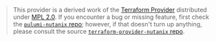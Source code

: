 > This provider is a derived work of the [Terraform Provider](https://github.com/terraform-providers/terraform-provider-nutanix)
> distributed under [MPL 2.0](https://www.mozilla.org/en-US/MPL/2.0/). If you encounter a bug or missing feature,
> first check the [`pulumi-nutanix` repo](https://github.com/pierskarsenbarg/pulumi-nutanix/issues); however, if that doesn't turn up anything,
> please consult the source [`terraform-provider-nutanix` repo](https://github.com/terraform-providers/terraform-provider-nutanix/issues).